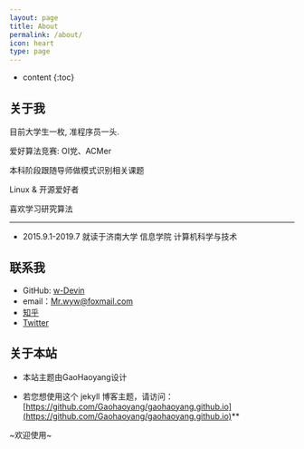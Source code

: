 ```yaml
---
layout: page
title: About
permalink: /about/
icon: heart
type: page
---
```


* content
{:toc}

## 关于我

目前大学生一枚, 准程序员一头.

爱好算法竞赛: OI党、ACMer

本科阶段跟随导师做模式识别相关课题

Linux & 开源爱好者

喜欢学习研究算法

---
* 2015.9.1-2019.7 就读于济南大学 信息学院 计算机科学与技术



## 联系我

* GitHub: [w-Devin](https://github.com/w-devin)
* email：<Mr.wyw@foxmail.com>
* [知乎](https://www.zhihu.com/people/SteveDevin)
* [Twitter](https://twitter.com/Mr_wyw)

## 关于本站

* 本站主题由GaoHaoyang设计

* 若您想使用这个 jekyll 博客主题，请访问：[https://github.com/Gaohaoyang/gaohaoyang.github.io](https://github.com/Gaohaoyang/gaohaoyang.github.io)**

~欢迎使用~



